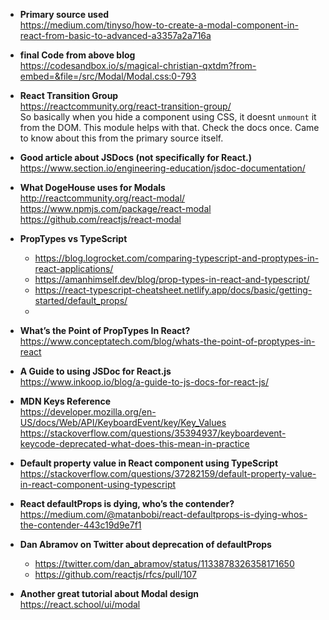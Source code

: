 - **Primary source used**  
  https://medium.com/tinyso/how-to-create-a-modal-component-in-react-from-basic-to-advanced-a3357a2a716a

- **final Code from above blog**  
  https://codesandbox.io/s/magical-christian-qxtdm?from-embed=&file=/src/Modal/Modal.css:0-793

- **React Transition Group**  
  https://reactcommunity.org/react-transition-group/  
  So basically when you hide a component using CSS, it doesnt `unmount` it from the DOM. This module helps with that. Check the docs once. Came to know about this from the primary source itself.

- **Good article about JSDocs (not specifically for React.)**  
  https://www.section.io/engineering-education/jsdoc-documentation/

- **What DogeHouse uses for Modals**  
  http://reactcommunity.org/react-modal/
  https://www.npmjs.com/package/react-modal  
  https://github.com/reactjs/react-modal

- **PropTypes vs TypeScript**

  - https://blog.logrocket.com/comparing-typescript-and-proptypes-in-react-applications/
  - https://amanhimself.dev/blog/prop-types-in-react-and-typescript/
  - https://react-typescript-cheatsheet.netlify.app/docs/basic/getting-started/default_props/
  -

- **What’s the Point of PropTypes In React?**  
  https://www.conceptatech.com/blog/whats-the-point-of-proptypes-in-react

- **A Guide to using JSDoc for React.js**  
  https://www.inkoop.io/blog/a-guide-to-js-docs-for-react-js/

- **MDN Keys Reference**  
  https://developer.mozilla.org/en-US/docs/Web/API/KeyboardEvent/key/Key_Values  
  https://stackoverflow.com/questions/35394937/keyboardevent-keycode-deprecated-what-does-this-mean-in-practice

- **Default property value in React component using TypeScript**
  https://stackoverflow.com/questions/37282159/default-property-value-in-react-component-using-typescript

- **React defaultProps is dying, who’s the contender?**  
  https://medium.com/@matanbobi/react-defaultprops-is-dying-whos-the-contender-443c19d9e7f1

- **Dan Abramov on Twitter about deprecation of defaultProps**

  - https://twitter.com/dan_abramov/status/1133878326358171650
  - https://github.com/reactjs/rfcs/pull/107

- **Another great tutorial about Modal design**  
  https://react.school/ui/modal
